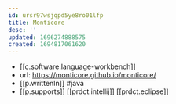 ```yaml
---
id: ursr97wsjqpd5ye8ro01lfp
title: Monticore
desc: ''
updated: 1696274888575
created: 1694817061620
---
```


- [[c.software.language-workbench]]
- url: https://monticore.github.io/monticore/
- [[p.writtenIn]] #java
- [[p.supports]] [[prdct.intellij]] [[prdct.eclipse]]